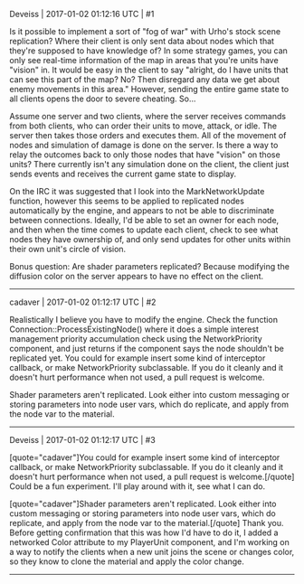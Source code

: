 Deveiss | 2017-01-02 01:12:16 UTC | #1

Is it possible to implement a sort of "fog of war" with Urho's stock scene replication? Where their client is only sent data about nodes which that they're supposed to have knowledge of? In some strategy games, you can only see real-time information of the map in areas that you're units have "vision" in. It would be easy in the client to say "alright, do I have units that can see this part of the map? No? Then disregard any data we get about enemy movements in this area." However, sending the entire game state to all clients opens the door to severe cheating. So...

Assume one server and two clients, where the server receives commands from both clients, who can order their units to move, attack, or idle. The server then takes those orders and executes them. All of the movement of nodes and simulation of damage is done on the server. Is there a way to relay the outcomes back to only those nodes that have "vision" on those units? There currently isn't any simulation done on the client, the client just sends events and receives the current game state to display.

On the IRC it was suggested that I look into the MarkNetworkUpdate function, however this seems to be applied to replicated nodes automatically by the engine, and appears to not be able to discriminate between connections. Ideally, I'd be able to set an owner for each node, and then when the time comes to update each client, check to see what nodes they have ownership of, and only send updates for other units within their own unit's circle of vision.

Bonus question: Are shader parameters replicated? Because modifying the diffusion color on the server appears to have no effect on the client.

-------------------------

cadaver | 2017-01-02 01:12:17 UTC | #2

Realistically I believe you have to modify the engine. Check the function Connection::ProcessExistingNode() where it does a simple interest management priority accumulation check using the NetworkPriority component, and just returns if the component says the node shouldn't be replicated yet. You could for example insert some kind of interceptor callback, or make NetworkPriority subclassable. If you do it cleanly and it doesn't hurt performance when not used, a pull request is welcome.

Shader parameters aren't replicated. Look either into custom messaging or storing parameters into node user vars, which do replicate, and apply from the node var to the material.

-------------------------

Deveiss | 2017-01-02 01:12:17 UTC | #3

[quote="cadaver"]You could for example insert some kind of interceptor callback, or make NetworkPriority subclassable. If you do it cleanly and it doesn't hurt performance when not used, a pull request is welcome.[/quote]
Could be a fun experiment. I'll play around with it, see what I can do.

[quote="cadaver"]Shader parameters aren't replicated. Look either into custom messaging or storing parameters into node user vars, which do replicate, and apply from the node var to the material.[/quote]
Thank you. Before getting confirmation that this was how I'd have to do it, I added a networked Color attribute to my PlayerUnit component, and I'm working on a way to notify the clients when a new unit joins the scene or changes color, so they know to clone the material and apply the color change.

-------------------------


